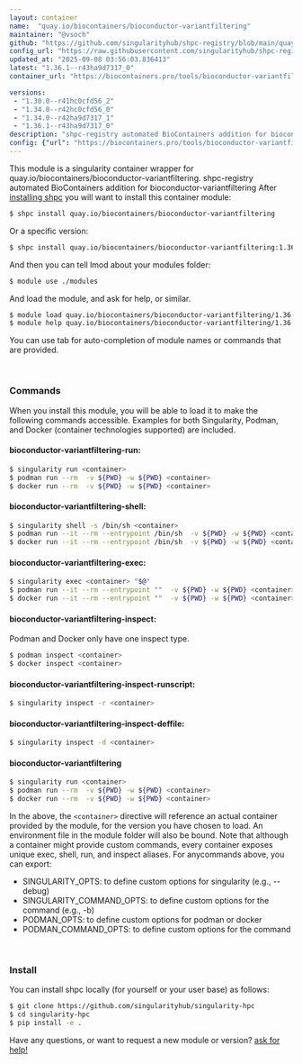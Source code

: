 ```yaml
---
layout: container
name:  "quay.io/biocontainers/bioconductor-variantfiltering"
maintainer: "@vsoch"
github: "https://github.com/singularityhub/shpc-registry/blob/main/quay.io/biocontainers/bioconductor-variantfiltering/container.yaml"
config_url: "https://raw.githubusercontent.com/singularityhub/shpc-registry/main/quay.io/biocontainers/bioconductor-variantfiltering/container.yaml"
updated_at: "2025-09-08 03:56:03.836413"
latest: "1.36.1--r43ha9d7317_0"
container_url: "https://biocontainers.pro/tools/bioconductor-variantfiltering"

versions:
 - "1.30.0--r41hc0cfd56_2"
 - "1.34.0--r42hc0cfd56_0"
 - "1.34.0--r42ha9d7317_1"
 - "1.36.1--r43ha9d7317_0"
description: "shpc-registry automated BioContainers addition for bioconductor-variantfiltering"
config: {"url": "https://biocontainers.pro/tools/bioconductor-variantfiltering", "maintainer": "@vsoch", "description": "shpc-registry automated BioContainers addition for bioconductor-variantfiltering", "latest": {"1.36.1--r43ha9d7317_0": "sha256:354da49d02e8708bbe8caf02dd1758e1f42f583ba87848d095c557210775c61f"}, "tags": {"1.30.0--r41hc0cfd56_2": "sha256:47a2d3c1c783b0b4bbd5af9d328786c99002c3cb30eb310e9fc84251c5697f18", "1.34.0--r42hc0cfd56_0": "sha256:4f52c2dcc890ab5866ef041c00ea15c7dc11160a3e59cdcb08e93b802d87511a", "1.34.0--r42ha9d7317_1": "sha256:1eb3eb9ff7986db5cafa5637f0d1849153999fb18b32ba5d64ff55d834c8a749", "1.36.1--r43ha9d7317_0": "sha256:354da49d02e8708bbe8caf02dd1758e1f42f583ba87848d095c557210775c61f"}, "docker": "quay.io/biocontainers/bioconductor-variantfiltering"}
---
```


This module is a singularity container wrapper for quay.io/biocontainers/bioconductor-variantfiltering.
shpc-registry automated BioContainers addition for bioconductor-variantfiltering
After [installing shpc](#install) you will want to install this container module:


```bash
$ shpc install quay.io/biocontainers/bioconductor-variantfiltering
```

Or a specific version:

```bash
$ shpc install quay.io/biocontainers/bioconductor-variantfiltering:1.36.1--r43ha9d7317_0
```

And then you can tell lmod about your modules folder:

```bash
$ module use ./modules
```

And load the module, and ask for help, or similar.

```bash
$ module load quay.io/biocontainers/bioconductor-variantfiltering/1.36.1--r43ha9d7317_0
$ module help quay.io/biocontainers/bioconductor-variantfiltering/1.36.1--r43ha9d7317_0
```

You can use tab for auto-completion of module names or commands that are provided.

<br>

### Commands

When you install this module, you will be able to load it to make the following commands accessible.
Examples for both Singularity, Podman, and Docker (container technologies supported) are included.

#### bioconductor-variantfiltering-run:

```bash
$ singularity run <container>
$ podman run --rm  -v ${PWD} -w ${PWD} <container>
$ docker run --rm  -v ${PWD} -w ${PWD} <container>
```

#### bioconductor-variantfiltering-shell:

```bash
$ singularity shell -s /bin/sh <container>
$ podman run --it --rm --entrypoint /bin/sh  -v ${PWD} -w ${PWD} <container>
$ docker run --it --rm --entrypoint /bin/sh  -v ${PWD} -w ${PWD} <container>
```

#### bioconductor-variantfiltering-exec:

```bash
$ singularity exec <container> "$@"
$ podman run --it --rm --entrypoint ""  -v ${PWD} -w ${PWD} <container> "$@"
$ docker run --it --rm --entrypoint ""  -v ${PWD} -w ${PWD} <container> "$@"
```

#### bioconductor-variantfiltering-inspect:

Podman and Docker only have one inspect type.

```bash
$ podman inspect <container>
$ docker inspect <container>
```

#### bioconductor-variantfiltering-inspect-runscript:

```bash
$ singularity inspect -r <container>
```

#### bioconductor-variantfiltering-inspect-deffile:

```bash
$ singularity inspect -d <container>
```



#### bioconductor-variantfiltering

```bash
$ singularity run <container>
$ podman run --rm  -v ${PWD} -w ${PWD} <container>
$ docker run --rm  -v ${PWD} -w ${PWD} <container>
```


In the above, the `<container>` directive will reference an actual container provided
by the module, for the version you have chosen to load. An environment file in the
module folder will also be bound. Note that although a container
might provide custom commands, every container exposes unique exec, shell, run, and
inspect aliases. For anycommands above, you can export:

 - SINGULARITY_OPTS: to define custom options for singularity (e.g., --debug)
 - SINGULARITY_COMMAND_OPTS: to define custom options for the command (e.g., -b)
 - PODMAN_OPTS: to define custom options for podman or docker
 - PODMAN_COMMAND_OPTS: to define custom options for the command

<br>

### Install

You can install shpc locally (for yourself or your user base) as follows:

```bash
$ git clone https://github.com/singularityhub/singularity-hpc
$ cd singularity-hpc
$ pip install -e .
```

Have any questions, or want to request a new module or version? [ask for help!](https://github.com/singularityhub/singularity-hpc/issues)